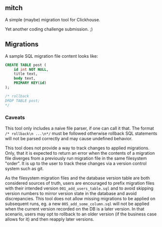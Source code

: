 mitch
---
A simple (maybe) migration tool for Clickhouse.

Yet another coding challenge submission. ;)

## Migrations

A sample SQL migration file content looks like:

```sql
CREATE TABLE post (
    id int NOT NULL,
    title text,
    body text,
    PRIMARY KEY(id)
);

/* rollback
DROP TABLE post;
*/
```

### Caveats

This tool only includes a naive file parser, if one can call it that.
The format `/* rollback\n ...\n*/` must be followed otherwise rollback SQL statements will not be parsed correctly and may cause undefined behavior.

This tool does not provide a way to track changes to applied migrations. Only, that it is expected to return an error when the contents of a migration file diverges from a previously run migration file in the same filesystem "order". It is up to the user to track these changes via a version control system such as git.

As the filesystem migration files and the database version table are both considered sources of truth, users are encouraged to prefix migration files with their intended version `001_add_users_table.sql` and to avoid skipping version numbers to mirror version state in the database and avoid discrepancies. This tool does not allow missing migrations to be applied on subsequent runs, eg. a new `005_add_some_column.sql` will not be applied when the current version recorded on the DB is a later version. In that scenario, users may opt to rollback to an older version (if the business case allows for it) and then reapply later versions.
